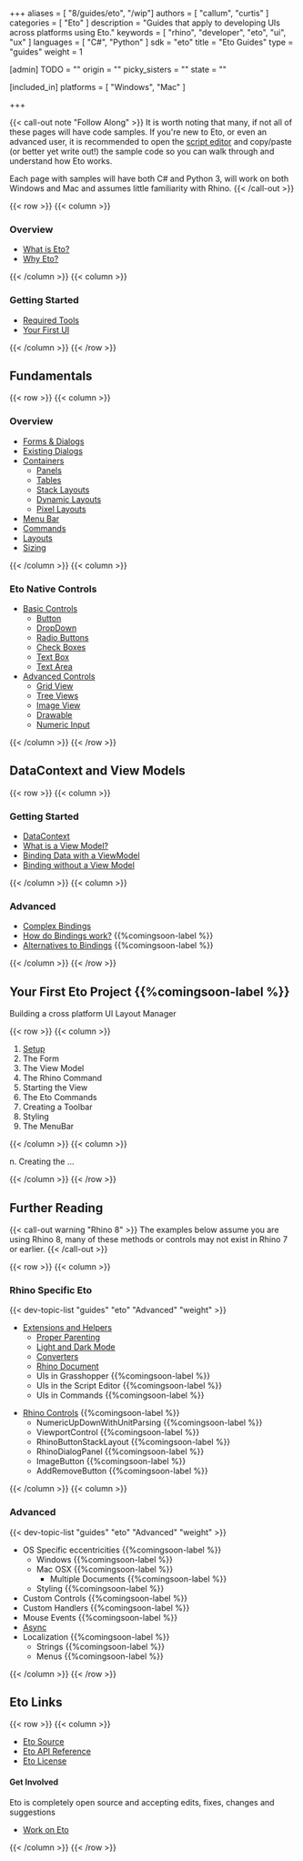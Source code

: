 +++
aliases = [ "8/guides/eto", "/wip"]
authors = [ "callum", "curtis" ]
categories = [ "Eto" ]
description = "Guides that apply to developing UIs across platforms using Eto."
keywords = [ "rhino", "developer", "eto", "ui", "ux" ]
languages = [ "C#", "Python" ]
sdk = "eto"
title = "Eto Guides"
type = "guides"
weight = 1

[admin]
TODO = ""
origin = ""
picky_sisters = ""
state = ""

[included_in]
platforms = [ "Windows", "Mac" ]

+++

{{< call-out note "Follow Along" >}}
  It is worth noting that many, if not all of these pages will have code samples. If you're new to Eto, or even an advanced user, it is recommended to open the [script editor](http://localhost:1313/guides/scripting/scripting-command/#first-script) and copy/paste (or better yet write out!) the sample code so you can walk through and understand how Eto works.

  Each page with samples will have both C# and Python 3, will work on both Windows and Mac and assumes little familiarity with Rhino.
{{< /call-out >}}

{{< row >}}
{{< column >}}

### Overview

- [What is Eto?](what-is-eto/)
- [Why Eto?](why-eto/)
<!-- - [What's New?](whats-new/) -->

{{< /column >}}
{{< column >}}

### Getting Started

- [Required Tools](required-tools/)
- [Your First UI](your-first-ui/)

{{< /column >}}
{{< /row >}}

## Fundamentals

{{< row >}}
{{< column >}}

### Overview 

- [Forms & Dialogs](forms-and-dialogs)
- [Existing Dialogs](existing-dialogs)
- [Containers](containers)
    - [Panels](containers#panels)
    - [Tables](containers#tables)
    - [Stack Layouts](containers#stack-layouts)
    - [Dynamic Layouts](containers#dynamic-layouts)
    - [Pixel Layouts](containers#pixel-layouts)
- [Menu Bar](menu-bar)
  <!-- Ensure to mention advanced menu bars -->
- [Commands](commands)
  <!-- I think commands are awesome and should be used more  -->
- [Layouts](layouts)
  <!-- Spacing, Padding (using nulls to space things out!) all the good stuff  -->
- [Sizing](sizing)

{{< /column >}}
{{< column >}}

### Eto Native Controls
<!-- A simple overview of eto native controls, nothing _too_ fancy -->
- [Basic Controls](controls/)
  - [Button](controls#button)
  - [DropDown](controls#drop-down)
  <!-- - [ComboBox](controls#combobox/) -->
  - [Radio Buttons](controls#radio-buttons)
  - [Check Boxes](controls#check-boxes)
  - [Text Box](controls#text-box)
  - [Text Area](controls#text-area)
- [Advanced Controls](advanced-controls)
  - [Grid View](containers#grid-view)
    <!-- Ensuring the data works on these is so annoying. Documenting this will be so helpful -->
  - [Tree Views](controls/treeviews/)
    <!-- Ensuring the data works on these is so annoying. Documenting this will be so helpful -->
  - [Image View](advanced-controls/imageviews/)
  - [Drawable](advanced-controls/drawable)
    <!-- I think this is worth being a bit more extensive than others -->
  - [Numeric Input](advanced-controls/numericUpDown)

{{< /column >}}
{{< /row >}}

## DataContext and View Models

{{< row >}}
{{< column >}}

### Getting Started
- [DataContext](view-and-data/data-context/) <!-- Explain how the DataContext trickles downwards! -->
- [What is a View Model?](view-and-data//view-models)
- [Binding Data with a ViewModel](view-and-data/binding)
- [Binding without a View Model](view-and-data/no-view-model)

{{< /column >}}
{{< column >}}

### Advanced
- [Complex Bindings](view-and-data/complex-bindings)
  <!-- Things such as Convert, etc. -->
- [How do Bindings work?](view-and-data/bindings-explained) {{%comingsoon-label %}}
  <!-- Very detailed explination of Bindings -->
  <!-- Why do I need to bind to a property? -->
- [Alternatives to Bindings](view-and-data/alternatives) {{%comingsoon-label %}}

{{< /column >}}
{{< /row >}}

## Your First Eto Project {{%comingsoon-label %}}

Building a cross platform UI Layout Manager

{{< row >}}
{{< column >}}

1. [Setup](my-first-eto/setup) <!-- Creating the command and the initial space for our project -->
1. The Form <!-- Set up the form -->
1. The View Model <!-- Set up the view model -->
1. The Rhino Command <!-- Set up the command -->
1. Starting the View <!-- Set up the view with a layout -->
1. The Eto Commands <!-- Set up the ui commands -->
1. Creating a Toolbar <!-- Set up the toolbar, buttons with icons etc -->
1. Styling <!-- Set up the styling -->
1. The MenuBar <!-- Set up the MenuBar -->

{{< /column >}}
{{< column >}}

n. Creating the ...

{{< /column >}}
{{< /row >}}

## Further Reading

{{< call-out warning "Rhino 8" >}}
  The examples below assume you are using Rhino 8, many of these methods or controls may not exist in Rhino 7 or earlier.
{{< /call-out >}}

{{< row >}}
{{< column >}}

### Rhino Specific Eto

{{< dev-topic-list "guides" "eto" "Advanced" "weight" >}}

- [Extensions and Helpers](rhino-specific)
  - [Proper Parenting](rhino-specific#showing-a-dialog)
  - [Light and Dark Mode](rhino-specific#rhinostyle)
  - [Converters](rhino-specific#converters)
  - [Rhino Document](rhino-specific#rhino-doc)
  - UIs in Grasshopper {{%comingsoon-label %}}
  - UIs in the Script Editor {{%comingsoon-label %}}
  - UIs in Commands {{%comingsoon-label %}}
<!-- -->
- [Rhino Controls](rhino-specific/controls) {{%comingsoon-label %}}
  - NumericUpDownWithUnitParsing {{%comingsoon-label %}}
  - ViewportControl {{%comingsoon-label %}}
  - RhinoButtonStackLayout {{%comingsoon-label %}}
  - RhinoDialogPanel {{%comingsoon-label %}}
  - ImageButton {{%comingsoon-label %}}
  - AddRemoveButton {{%comingsoon-label %}}

{{< /column >}}
{{< column >}}

### Advanced

{{< dev-topic-list "guides" "eto" "Advanced" "weight" >}}

- OS Specific eccentricities {{%comingsoon-label %}}
  - Windows {{%comingsoon-label %}}
    <!-- I can't think of any in particular -->
  - Mac OSX {{%comingsoon-label %}}
    - Multiple Documents {{%comingsoon-label %}}
  - Styling {{%comingsoon-label %}}
    <!-- How to create os specific styles  -->
- Custom Controls {{%comingsoon-label %}}
  <!-- Inheriting from and modifying controls -->
- Custom Handlers {{%comingsoon-label %}}
  <!-- Custom platform wrapping stuff -->
- Mouse Events {{%comingsoon-label %}}
  <!-- Maybe even drag/drop? -->
- [Async](async/)
  <!-- Line between async and non-async -->
  <!-- async events -->
  <!-- invoke async -->
  <!-- DO NOT FORCE WAIT ASYNC ON NON-ASYNC -->
- Localization {{%comingsoon-label %}}
  - Strings {{%comingsoon-label %}}
  - Menus {{%comingsoon-label %}}
      <!-- bits to know about cross platform -->
      <!-- What is with that & thing -->
      <!-- Windows access keys? -->
      <!-- Ensure to use GET not NEW -->

{{< /column >}}
{{< /row >}}

## Eto Links

{{< row >}}
{{< column >}}

- [Eto Source](https://github.com/picoe/eto)
- [Eto API Reference](http://pages.picoe.ca/docs/api/)
- [Eto License](https://github.com/picoe/eto/LICENSE.md)

<!-- - [How does Eto work?](eto-explained) {{%comingsoon-label %}} -->
<!-- An explaination of How eto wraps other UIs, mostly for my own benefit -->

#### Get Involved
Eto is completely open source and accepting edits, fixes, changes and suggestions
- [Work on Eto](https://github.com/picoe/eto)

{{< /column >}}
{{< /row >}}
